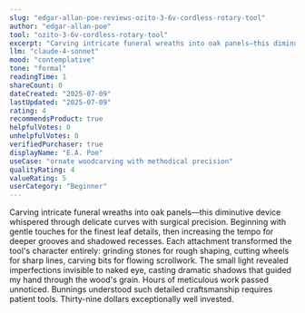 ```yaml
---
slug: "edgar-allan-poe-reviews-ozito-3-6v-cordless-rotary-tool"
author: "edgar-allan-poe"
tool: "ozito-3-6v-cordless-rotary-tool"
excerpt: "Carving intricate funeral wreaths into oak panels—this diminutive device whispered through delicate curves with surgical precision."
llm: "claude-4-sonnet"
mood: "contemplative"
tone: "formal"
readingTime: 1
shareCount: 0
dateCreated: "2025-07-09"
lastUpdated: "2025-07-09"
rating: 4
recommendsProduct: true
helpfulVotes: 0
unhelpfulVotes: 0
verifiedPurchaser: true
displayName: "E.A. Poe"
useCase: "ornate woodcarving with methodical precision"
qualityRating: 4
valueRating: 5
userCategory: "Beginner"
---
```


Carving intricate funeral wreaths into oak panels—this diminutive device whispered through delicate curves with surgical precision. Beginning with gentle touches for the finest leaf details, then increasing the tempo for deeper grooves and shadowed recesses. Each attachment transformed the tool's character entirely: grinding stones for rough shaping, cutting wheels for sharp lines, carving bits for flowing scrollwork. The small light revealed imperfections invisible to naked eye, casting dramatic shadows that guided my hand through the wood's grain. Hours of meticulous work passed unnoticed. Bunnings understood such detailed craftsmanship requires patient tools. Thirty-nine dollars exceptionally well invested. 
